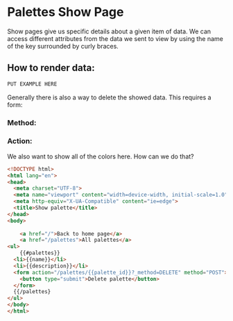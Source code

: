 # Palettes Show Page

Show pages give us specific details about a given item of data. We can access different attributes from the data we sent to view by using the name of the key surrounded by curly braces. 

## How to render data:
```html
PUT EXAMPLE HERE
```

Generally there is also a way to delete the showed data. This requires a form:

### Method: 
### Action:

We also want to show all of the colors here. How can we do that?
```html 
<!DOCTYPE html>
<html lang="en">
<head>
  <meta charset="UTF-8">
  <meta name="viewport" content="width=device-width, initial-scale=1.0">
  <meta http-equiv="X-UA-Compatible" content="ie=edge">
  <title>Show palette</title>
</head>
<body>
  
    <a href="/">Back to home page</a>
    <a href="/palettes">All palettes</a>
<ul>
    {{#palettes}}
  <li>{{name}}</li>
  <li>{{description}}</li>
  <form action="/palettes/{{palette_id}}?_method=DELETE" method="POST">
    <button type="submit">Delete palette</button>
  </form>
  {{/palettes}
</ul>
</body>
</html>
```